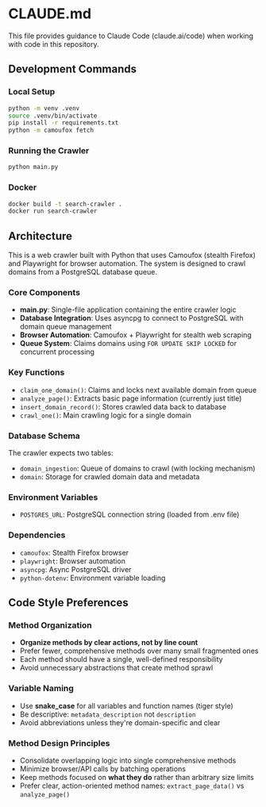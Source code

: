 # CLAUDE.md

This file provides guidance to Claude Code (claude.ai/code) when working with code in this repository.

## Development Commands

### Local Setup
```bash
python -m venv .venv
source .venv/bin/activate
pip install -r requirements.txt
python -m camoufox fetch
```

### Running the Crawler
```bash
python main.py
```

### Docker
```bash
docker build -t search-crawler .
docker run search-crawler
```

## Architecture

This is a web crawler built with Python that uses Camoufox (stealth Firefox) and Playwright for browser automation. The system is designed to crawl domains from a PostgreSQL database queue.

### Core Components

- **main.py**: Single-file application containing the entire crawler logic
- **Database Integration**: Uses asyncpg to connect to PostgreSQL with domain queue management
- **Browser Automation**: Camoufox + Playwright for stealth web scraping
- **Queue System**: Claims domains using `FOR UPDATE SKIP LOCKED` for concurrent processing

### Key Functions

- `claim_one_domain()`: Claims and locks next available domain from queue
- `analyze_page()`: Extracts basic page information (currently just title)
- `insert_domain_record()`: Stores crawled data back to database
- `crawl_one()`: Main crawling logic for a single domain

### Database Schema

The crawler expects two tables:
- `domain_ingestion`: Queue of domains to crawl (with locking mechanism)
- `domain`: Storage for crawled domain data and metadata

### Environment Variables

- `POSTGRES_URL`: PostgreSQL connection string (loaded from .env file)

### Dependencies

- `camoufox`: Stealth Firefox browser
- `playwright`: Browser automation
- `asyncpg`: Async PostgreSQL driver
- `python-dotenv`: Environment variable loading

## Code Style Preferences

### Method Organization
- **Organize methods by clear actions, not by line count**
- Prefer fewer, comprehensive methods over many small fragmented ones
- Each method should have a single, well-defined responsibility
- Avoid unnecessary abstractions that create method sprawl

### Variable Naming
- Use **snake_case** for all variables and function names (tiger style)
- Be descriptive: `metadata_description` not `description`
- Avoid abbreviations unless they're domain-specific and clear

### Method Design Principles
- Consolidate overlapping logic into single comprehensive methods
- Minimize browser/API calls by batching operations
- Keep methods focused on **what they do** rather than arbitrary size limits
- Prefer clear, action-oriented method names: `extract_page_data()` vs `analyze_page()`